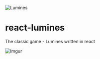 ![Lumines](https://raw.githubusercontent.com/geniusgordon/react-lumines/master/public/lumines.png)

# react-lumines

The classic game - Lumines written in react

![Imgur](https://i.imgur.com/fL93suV.png)
